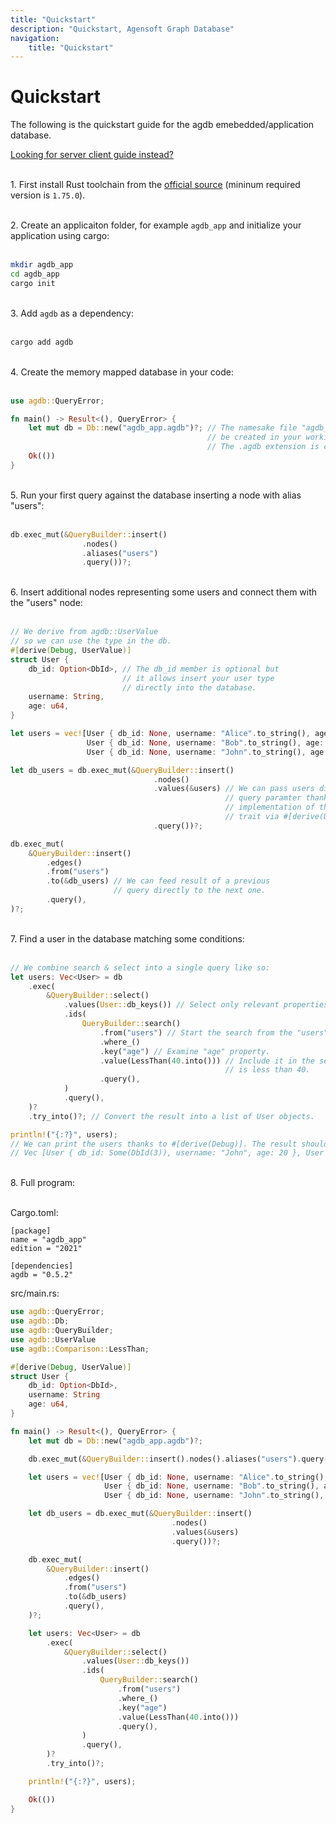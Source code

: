 ```yaml
---
title: "Quickstart"
description: "Quickstart, Agensoft Graph Database"
navigation:
    title: "Quickstart"
---
```


# Quickstart

The following is the quickstart guide for the agdb emebedded/application database.

[Looking for server client guide instead?](/docs/guides/quickstart_client)

<br/>1. First install Rust toolchain from the [official source](https://www.rust-lang.org/tools/install) (mininum required version is `1.75.0`).
<br/>

<br/>2. Create an applicaiton folder, for example `agdb_app` and initialize your application using cargo:
<br/><br/>

```bash
mkdir agdb_app
cd agdb_app
cargo init
```

<br/> 3. Add `agdb` as a dependency:
<br/><br/>

```bash
cargo add agdb
```

<br/> 4. Create the memory mapped database in your code:
<br/><br/>

```rs
use agdb::QueryError;

fn main() -> Result<(), QueryError> {
    let mut db = Db::new("agdb_app.agdb")?; // The namesake file "agdb_app.agdb" will
                                            // be created in your working directory.
                                            // The .agdb extension is conventional.
    Ok(())
}
```

<br/> 5. Run your first query against the database inserting a node with alias "users":
<br/><br/>

```rs
db.exec_mut(&QueryBuilder::insert()
                .nodes()
                .aliases("users")
                .query())?;
```

<br/> 6. Insert additional nodes representing some users and connect them with the "users" node:
<br/><br/>

```rs
// We derive from agdb::UserValue
// so we can use the type in the db.
#[derive(Debug, UserValue)]
struct User {
    db_id: Option<DbId>, // The db_id member is optional but
                         // it allows insert your user type
                         // directly into the database.
    username: String,
    age: u64,
}

let users = vec![User { db_id: None, username: "Alice".to_string(), age: 40 },
                 User { db_id: None, username: "Bob".to_string(), age: 30 },
                 User { db_id: None, username: "John".to_string(), age: 20 }];

let db_users = db.exec_mut(&QueryBuilder::insert()
                                .nodes()
                                .values(&users) // We can pass users directly as
                                                // query paramter thanks to the
                                                // implementation of the agdb::DbUserValue
                                                // trait via #[derive(UserValue)].
                                .query())?;

db.exec_mut(
    &QueryBuilder::insert()
        .edges()
        .from("users")
        .to(&db_users) // We can feed result of a previous
                       // query directly to the next one.
        .query(),
)?;
```

<br/> 7. Find a user in the database matching some conditions:
<br/><br/>

```rust
// We combine search & select into a single query like so:
let users: Vec<User> = db
    .exec(
        &QueryBuilder::select()
            .values(User::db_keys()) // Select only relevant properties for the User struct.
            .ids(
                QueryBuilder::search()
                    .from("users") // Start the search from the "users" node.
                    .where_()
                    .key("age") // Examine "age" property.
                    .value(LessThan(40.into())) // Include it in the search result if the value
                                                // is less than 40.
                    .query(),
            )
            .query(),
    )?
    .try_into()?; // Convert the result into a list of User objects.

println!("{:?}", users);
// We can print the users thanks to #[derive(Debug)]. The result should be something like:
// Vec [User { db_id: Some(DbId(3)), username: "John", age: 20 }, User { db_id: Some(DbId(3)), username: "Bob", age: 30 }]
```

<br/> 8. Full program:
<br/><br/>

Cargo.toml:

```
[package]
name = "agdb_app"
edition = "2021"

[dependencies]
agdb = "0.5.2"
```

src/main.rs:

```rs
use agdb::QueryError;
use agdb::Db;
use agdb::QueryBuilder;
use agdb::UserValue
use agdb::Comparison::LessThan;

#[derive(Debug, UserValue)]
struct User {
    db_id: Option<DbId>,
    username: String
    age: u64,
}

fn main() -> Result<(), QueryError> {
    let mut db = Db::new("agdb_app.agdb")?;

    db.exec_mut(&QueryBuilder::insert().nodes().aliases("users").query())?;

    let users = vec![User { db_id: None, username: "Alice".to_string(), age: 40 },
                     User { db_id: None, username: "Bob".to_string(), age: 30 },
                     User { db_id: None, username: "John".to_string(), age: 20 }];

    let db_users = db.exec_mut(&QueryBuilder::insert()
                                    .nodes()
                                    .values(&users)
                                    .query())?;

    db.exec_mut(
        &QueryBuilder::insert()
            .edges()
            .from("users")
            .to(&db_users)
            .query(),
    )?;

    let users: Vec<User> = db
        .exec(
            &QueryBuilder::select()
                .values(User::db_keys())
                .ids(
                    QueryBuilder::search()
                        .from("users")
                        .where_()
                        .key("age")
                        .value(LessThan(40.into()))
                        .query(),
                )
                .query(),
        )?
        .try_into()?;

    println!("{:?}", users);

    Ok(())
}
```
